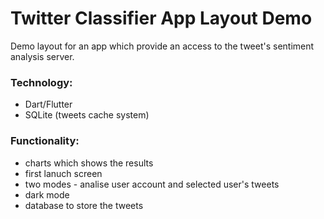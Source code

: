 # Twitter Classifier App Layout Demo

Demo layout for an app which provide an access to the tweet's sentiment analysis server. 

### Technology:
 * Dart/Flutter
 * SQLite (tweets cache system)

### Functionality:
 * charts which shows the results
 * first lanuch screen 
 * two modes - analise user account and selected user's tweets
 * dark mode
 * database to store the tweets  